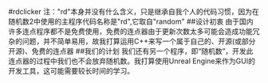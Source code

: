 #rdclicker
注："rd"本身并没有什么含义，只是继承自我个人的代码习惯，因为在随机数2中使用的主程序代码名称是"rd",它取自"random"
##设计初衷
由于国内许多连点程序都不是免费使用，免费的连点器由于更新次数太多可能会造成功能冗杂的问题，并不简单易用，故我打算运用C++来写一个属于自己的、开源(或部分开源)、免费的连点器
##我们的计划
我们还有另一个程序，即“随机数”，开发此连点器的过程中我们也不会放弃随机数。我打算使用Unreal Engine来作为GUI的开发工具，这可能需要较长时间的学习。